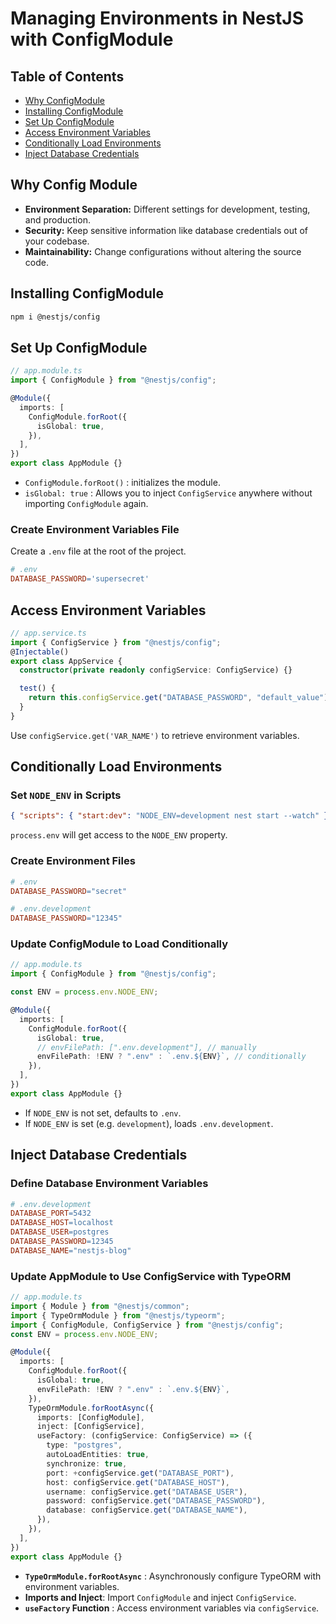 # Managing Environments in NestJS with ConfigModule

## Table of Contents

- [Why ConfigModule](#why-configmodule)
- [Installing ConfigModule](#installing-configmodule)
- [Set Up ConfigModule](#set-up-configmodule)
- [Access Environment Variables](#access-environment-variables)
- [Conditionally Load Environments](#conditionally-load-environments)
- [Inject Database Credentials](#inject-database-credentials)

## Why Config Module

- **Environment Separation:** Different settings for development, testing, and production.
- **Security:** Keep sensitive information like database credentials out of your codebase.
- **Maintainability:** Change configurations without altering the source code.

## Installing ConfigModule

```bash
npm i @nestjs/config
```

## Set Up ConfigModule

```ts
// app.module.ts
import { ConfigModule } from "@nestjs/config";

@Module({
  imports: [
    ConfigModule.forRoot({
      isGlobal: true,
    }),
  ],
})
export class AppModule {}
```

- `ConfigModule.forRoot()` : initializes the module.
- `isGlobal: true` : Allows you to inject `ConfigService` anywhere without importing `ConfigModule` again.

### Create Environment Variables File

Create a `.env` file at the root of the project.

```makefile
# .env
DATABASE_PASSWORD='supersecret'
```

## Access Environment Variables

```ts
// app.service.ts
import { ConfigService } from "@nestjs/config";
@Injectable()
export class AppService {
  constructor(private readonly configService: ConfigService) {}

  test() {
    return this.configService.get("DATABASE_PASSWORD", "default_value"); // 'supersecret'
  }
}
```

Use `configService.get('VAR_NAME')` to retrieve environment variables.

## Conditionally Load Environments

### Set `NODE_ENV` in Scripts

```json
{ "scripts": { "start:dev": "NODE_ENV=development nest start --watch" } }
```

`process.env` will get access to the `NODE_ENV` property.

### Create Environment Files

```makefile
# .env
DATABASE_PASSWORD="secret"
```

```makefile
# .env.development
DATABASE_PASSWORD="12345"
```

### Update ConfigModule to Load Conditionally

```ts
// app.module.ts
import { ConfigModule } from "@nestjs/config";

const ENV = process.env.NODE_ENV;

@Module({
  imports: [
    ConfigModule.forRoot({
      isGlobal: true,
      // envFilePath: [".env.development"], // manually
      envFilePath: !ENV ? ".env" : `.env.${ENV}`, // conditionally
    }),
  ],
})
export class AppModule {}
```

- If `NODE_ENV` is not set, defaults to `.env`.
- If `NODE_ENV` is set (e.g. `development`), loads `.env.development`.

## Inject Database Credentials

### Define Database Environment Variables

```makefile
# .env.development
DATABASE_PORT=5432
DATABASE_HOST=localhost
DATABASE_USER=postgres
DATABASE_PASSWORD=12345
DATABASE_NAME="nestjs-blog"
```

### Update AppModule to Use ConfigService with TypeORM

```ts
// app.module.ts
import { Module } from "@nestjs/common";
import { TypeOrmModule } from "@nestjs/typeorm";
import { ConfigModule, ConfigService } from "@nestjs/config";
const ENV = process.env.NODE_ENV;

@Module({
  imports: [
    ConfigModule.forRoot({
      isGlobal: true,
      envFilePath: !ENV ? ".env" : `.env.${ENV}`,
    }),
    TypeOrmModule.forRootAsync({
      imports: [ConfigModule],
      inject: [ConfigService],
      useFactory: (configService: ConfigService) => ({
        type: "postgres",
        autoLoadEntities: true,
        synchronize: true,
        port: +configService.get("DATABASE_PORT"),
        host: configService.get("DATABASE_HOST"),
        username: configService.get("DATABASE_USER"),
        password: configService.get("DATABASE_PASSWORD"),
        database: configService.get("DATABASE_NAME"),
      }),
    }),
  ],
})
export class AppModule {}
```

- **`TypeOrmModule.forRootAsync`** : Asynchronously configure TypeORM with environment variables.
- **Imports and Inject**: Import `ConfigModule` and inject `ConfigService`.
- **`useFactory` Function** : Access environment variables via `configService`.
